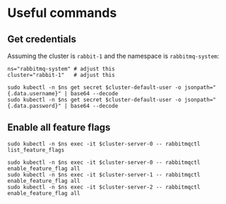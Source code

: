 
# Useful commands

## Get credentials
Assuming the cluster is `rabbit-1` and the namespace is `rabbitmq-system`:
```
ns="rabbitmq-system" # adjust this
cluster="rabbit-1"   # adjust this

sudo kubectl -n $ns get secret $cluster-default-user -o jsonpath="{.data.username}" | base64 --decode
sudo kubectl -n $ns get secret $cluster-default-user -o jsonpath="{.data.password}" | base64 --decode
```

## Enable all feature flags
```
sudo kubectl -n $ns exec -it $cluster-server-0 -- rabbitmqctl list_feature_flags

sudo kubectl -n $ns exec -it $cluster-server-0 -- rabbitmqctl enable_feature_flag all
sudo kubectl -n $ns exec -it $cluster-server-1 -- rabbitmqctl enable_feature_flag all
sudo kubectl -n $ns exec -it $cluster-server-2 -- rabbitmqctl enable_feature_flag all
```

